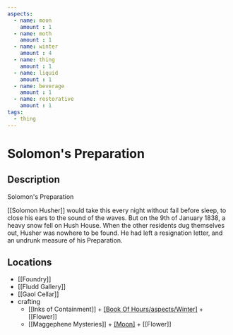 ```yaml
---
aspects: 
  - name: moon
    amount : 1
  - name: moth
    amount : 1
  - name: winter
    amount : 4
  - name: thing
    amount : 1
  - name: liquid
    amount : 1
  - name: beverage
    amount : 1
  - name: restorative
    amount : 1
tags:
  - thing
---
```


# Solomon's Preparation

## Description
Solomon's Preparation

[[Solomon Husher]] would take this every night without fail before sleep, to close his ears to the sound of the waves. But on the 9th of January 1838, a heavy snow fell on Hush House. When the other residents dug themselves out, Husher was nowhere to be found. He had left a resignation letter, and an undrunk measure of his Preparation.
## Locations
- [[Foundry]]
- [[Fludd Gallery]]
- [[Gaol Cellar]]
- crafting
	- [[Inks of Containment]] + [[Book Of Hours/aspects/Winter]](10) +[[Flower]]
	- [[Maggephene Mysteries]] + [[Moon]](10) + [[Flower]]